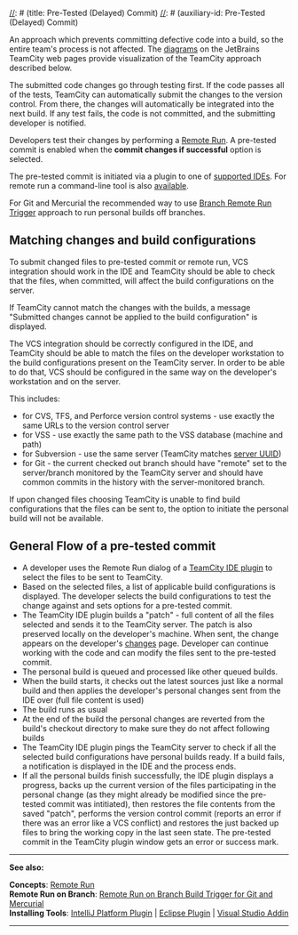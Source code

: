 [//]: # (title: Pre-Tested (Delayed) Commit)
[//]: # (auxiliary-id: Pre-Tested (Delayed) Commit)


An approach which prevents committing defective code into a build, so the entire team's process is not affected. The [diagrams](http://www.jetbrains.com/teamcity/features/delayed_commit.html) on the JetBrains TeamCity web pages provide visualization of the TeamCity approach described below. 

The submitted code changes go through testing first. If the code passes all of the tests, TeamCity can automatically submit the changes to the version control. From there, the changes will automatically be integrated into the next build. If any test fails, the code is not committed, and the submitting developer is notified.

Developers test their changes by performing a [Remote Run](remote-run.md). A pre\-tested commit is enabled when the __commit changes if successful__ option is selected.

The pre\-tested commit is initiated via a plugin to one of [supported IDEs](supported-platforms-and-environments.md#IDE+Integration). For remote run a command\-line tool is also [available](https://confluence.jetbrains.com/display/TW/Command+Line+Remote+Run+Tool).

For Git and Mercurial the recommended way to use [Branch Remote Run Trigger](branch-remote-run-trigger.md) approach to run personal builds off branches.


## Matching changes and build configurations


[//]: # (Internal note. Do not delete. "Pre-Tested \(Delayed\) Commitd256e43.txt")    


To submit changed files to pre\-tested commit or remote run, VCS integration should work in the IDE and TeamCity should be able to check that the files, when committed, will affect the build configurations on the server.

If TeamCity cannot match the changes with the builds, a message "Submitted changes cannot be applied to the build configuration" is displayed.


[//]: # (Internal note. Do not delete. "Pre-Tested \(Delayed\) Commitd256e52.txt")    


The VCS integration should be correctly configured in the IDE, and TeamCity should be able to match the files on the developer workstation to the build configurations present on the TeamCity server. In order to be able to do that, VCS should be configured in the same way on the developer's workstation and on the server.

This includes:
* for CVS, TFS, and Perforce version control systems \- use exactly the same URLs to the version control server
* for VSS \- use exactly the same path to the VSS database (machine and path)
* for Subversion \- use the same server (TeamCity matches [server UUID](http://svnbook.red-bean.com/en/1.7/svn.reposadmin.maint.html#svn.reposadmin.maint.uuids))
* for Git \- the current checked out branch should have "remote" set to the server/branch monitored by the TeamCity server and should have common commits in the history with the server\-monitored branch.

If upon changed files choosing TeamCity is unable to find build configurations that the files can be sent to, the option to initiate the personal build will not be available.

## General Flow of a pre\-tested commit

* A developer uses the Remote Run dialog of a [TeamCity IDE plugin](installing-tools.md) to select the files to be sent to TeamCity.
* Based on the selected files, a list of applicable build configurations is displayed. The developer selects the build configurations to test the change against and sets options for a pre\-tested commit.
* The TeamCity IDE plugin builds a "patch" \- full content of all the files selected and sends it to the TeamCity server. The patch is also preserved locally on the developer's machine. When sent, the change appears on the developer's [changes](viewing-your-changes.md) page. Developer can continue working with the code and can modify the files sent to the pre\-tested commit.
* The personal build is queued and processed like other queued builds.
* When the build starts, it checks out the latest sources just like a normal build and then applies the developer's personal changes sent from the IDE over (full file content is used)
* The build runs as usual
* At the end of the build the personal changes are reverted from the build's checkout directory to make sure they do not affect following builds
* The TeamCity IDE plugin pings the TeamCity server to check if all the selected build configurations have personal builds ready. If a build fails, a notification is displayed in the IDE and the process ends.
* If all the personal builds finish successfully, the IDE plugin displays a progress, backs up the current version of the files participating in the personal change (as they might already be modified since the pre\-tested commit was intitiated), then restores the file contents from the saved "patch", performs the version control commit (reports an error if there was an error like a VCS conflict) and restores the just backed up files to bring the working copy in the last seen state. The pre\-tested commit in the TeamCity plugin window gets an error or success mark.


__  __

__See also:__

__Concepts__: [Remote Run](remote-run.md)   
__Remote Run on Branch__: [Remote Run on Branch Build Trigger for Git and Mercurial](branch-remote-run-trigger.md)   
__Installing Tools__: [IntelliJ Platform Plugin](intellij-platform-plugin.md) | [Eclipse Plugin](eclipse-plugin.md) | [Visual Studio Addin](visual-studio-addin.md)

__ __